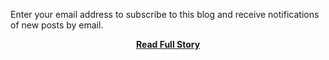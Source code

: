 <p>Enter your email address to subscribe to this blog and receive notifications of new posts by email.</p>
<center><p><a href="http://blog.appery.io/2013/05/appery-io-is-now-using-jquery-mobile-1-3/" style='padding:25px; font-sze:18px; font-weight: bold;'>Read Full Story</a></p></center>

